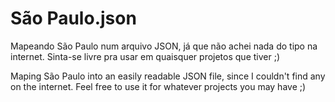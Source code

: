 # São Paulo.json

Mapeando São Paulo num arquivo JSON, já que não achei nada do tipo na internet. Sinta-se livre pra usar em quaisquer projetos que tiver ;)

Maping São Paulo into an easily readable JSON file, since I couldn't find any on the internet. Feel free to use it for whatever projects you may have ;)
